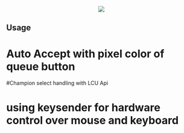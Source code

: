 <p align="center"><img src="https://i.imgur.com/a9QWW0v.png"></p>

## Usage
# Auto Accept with pixel color of queue button
#Champion select handling with LCU Api 
# using keysender for hardware control over mouse and keyboard
 
